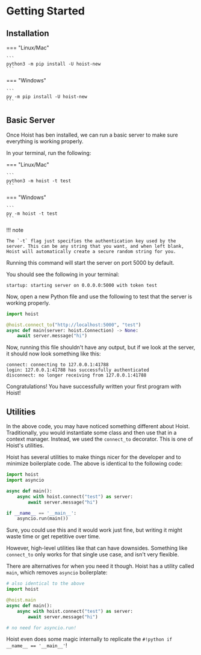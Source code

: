 # Getting Started

## Installation

=== "Linux/Mac"

    ```
    python3 -m pip install -U hoist-new
    ```

=== "Windows"

    ```
    py -m pip install -U hoist-new
    ```

## Basic Server

Once Hoist has ben installed, we can run a basic server to make sure everything is working properly.

In your terminal, run the following:

=== "Linux/Mac"

    ```
    python3 -m hoist -t test
    ```

=== "Windows"

    ```
    py -m hoist -t test
    ```

!!! note

    The `-t` flag just specifies the authentication key used by the server. This can be any string that you want, and when left blank, Hoist will automatically create a secure random string for you.

Running this command will start the server on port 5000 by default.

You should see the following in your terminal:

```
startup: starting server on 0.0.0.0:5000 with token test
```

Now, open a new Python file and use the following to test that the server is working properly.

```py
import hoist

@hoist.connect_to("http://localhost:5000", "test")
async def main(server: hoist.Connection) -> None:
    await server.message("hi")
```

Now, running this file shouldn't have any output, but if we look at the server, it should now look something like this:

```
connect: connecting to 127.0.0.1:41788
login: 127.0.0.1:41788 has successfully authenticated
disconnect: no longer receiving from 127.0.0.1:41788
```

Congratulations! You have successfully written your first program with Hoist!

## Utilities

In the above code, you may have noticed something different about Hoist. Traditionally, you would instantiate some class and then use that in a context manager. Instead, we used the `connect_to` decorator. This is one of Hoist's utilities.

Hoist has several utilities to make things nicer for the developer and to minimize boilerplate code. The above is identical to the following code:

```py
import hoist
import asyncio

async def main():
    async with hoist.connect("test") as server:
        await server.message("hi")

if __name__ == '__main__':
    asyncio.run(main())
```

Sure, you could use this and it would work just fine, but writing it might waste time or get repetitive over time.

However, high-level utilities like that can have downsides. Something like `connect_to` only works for that single use case, and isn't very flexible.

There are alternatives for when you need it though. Hoist has a utility called `main`, which removes `asyncio` boilerplate:

```py
# also identical to the above
import hoist

@hoist.main
async def main():
    async with hoist.connect("test") as server:
        await server.message("hi")

# no need for asyncio.run!
```

Hoist even does some magic internally to replicate the `#!python if __name__ == '__main__'`!
